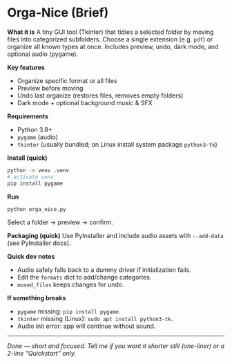 # Orga-Nice (Brief)

**What it is**
A tiny GUI tool (Tkinter) that tidies a selected folder by moving files into categorized subfolders. Choose a single extension (e.g. `pdf`) or organize all known types at once. Includes preview, undo, dark mode, and optional audio (pygame).

**Key features**

* Organize specific format or all files
* Preview before moving
* Undo last organize (restores files, removes empty folders)
* Dark mode + optional background music & SFX

**Requirements**

* Python 3.8+
* `pygame` (audio)
* `tkinter` (usually bundled; on Linux install system package `python3-tk`)

**Install (quick)**

```bash
python -m venv .venv
# activate venv
pip install pygame
```

**Run**

```bash
python orga_nice.py
```

Select a folder → preview → confirm.

**Packaging (quick)**
Use PyInstaller and include audio assets with `--add-data` (see PyInstaller docs).

**Quick dev notes**

* Audio safely falls back to a dummy driver if initialization fails.
* Edit the `formats` dict to add/change categories.
* `moved_files` keeps changes for undo.

**If something breaks**

* `pygame` missing: `pip install pygame`.
* `tkinter` missing (Linux): `sudo apt install python3-tk`.
* Audio init error: app will continue without sound.

---

*Done — short and focused. Tell me if you want it shorter still (one-liner) or a 2-line "Quickstart" only.*
